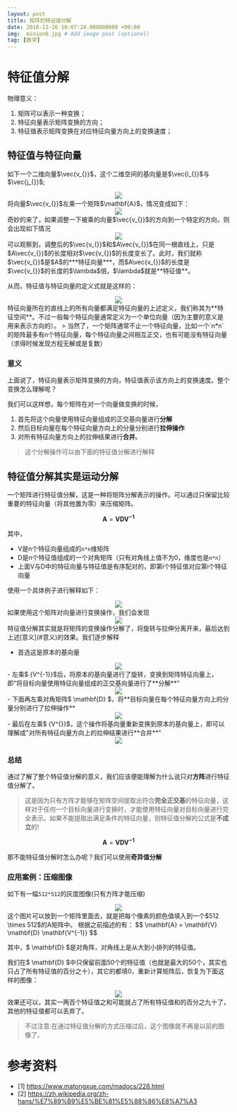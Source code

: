 ```yaml
---
layout: post
title: 矩阵的特征值分解
date: 2018-12-26 10:07:24.000000000 +09:00
img:  minion6.jpg # Add image post (optional)
tag: [数学]
---
```


# 特征值分解
物理意义： 
1. 矩阵可以表示一种变换；
2. 特征向量表示矩阵变换的方向；
3. 特征值表示矩阵变换在对应特征向量方向上的变换速度；

## 特征值与特征向量
如下一个二维向量$\vec{v_{}}$，这个二维空间的基向量是$\vec{i_{}}$与$\vec{j_{}}$;
<div style="text-align: center">
<img src="{{site.baseurl}}/assets/img/matrix_eigenvalue/p1.png"/>
</div>
将向量$\vec{v_{}}$左乘一个矩阵$\mathbf{A}$，情况变成如下：
<div style="text-align: center">
<img src="{{site.baseurl}}/assets/img/matrix_eigenvalue/p2.png"/>
</div>
奇妙的来了，如果调整一下被乘的向量$\vec{v_{}}$的方向到一个特定的方向，则会出现如下情况
<div style="text-align: center">
<img src="{{site.baseurl}}/assets/img/matrix_eigenvalue/p3.png"/>
</div>
可以观察到，调整后的$\vec{v_{}}$和$A\vec{v_{}}$在同一根直线上，只是$A\vec{v_{}}$的长度相对$\vec{v_{}}$的长度变长了。此时，我们就称$\vec{v_{}}$是$A$的***特征向量***，而$A\vec{v_{}}$的长度是$\vec{v_{}}$的长度的$\lambda$倍，$\lambda$就是**特征值**。

从而，特征值与特征向量的定义式就是这样的：
<div style="text-align: center">
<img src="{{site.baseurl}}/assets/img/matrix_eigenvalue/p4.png"/>
</div>
特征向量所在的直线上的所有向量都满足特征向量的上述定义，我们称其为**特征空间**。不过一般每个特征向量通常定义为一个单位向量（因为主要的意义是用来表示方向的）。
> 当然了，一个矩阵通常不止一个特征向量，比如一个`n*n`的矩阵最多有n个特征向量，每个特征向量之间相互正交，也有可能没有特征向量（求得时候发现方程无解或是复数）

### 意义
上面说了，特征向量表示矩阵变换的方向，特征值表示该方向上的变换速度。整个变换怎么理解呢？

我们可以这样想，每个矩阵在对一个向量做变换的时候，
1. 首先将这个向量使用特征向量组成的正交基向量进行**分解**
2. 然后目标向量在每个特征向量方向上的分量分别进行**拉伸操作**
3. 对所有特征向量方向上的拉伸结果进行**合并**。

> 这个分解操作可以由下面的特征值分解进行解释

## 特征值分解其实是运动分解
一个矩阵进行特征值分解，这是一种将矩阵分解表示的操作。可以通过只保留比较重要的特征向量（将其他置为零）来压缩矩阵。

$$  \mathbf{A} = \mathbf{V} \mathbf{D} \mathbf{V^{-1}} $$

其中，
- V是n个特征向量组成的`n*n`维矩阵
- D是n个特征值组成的一个对角矩阵（只有对角线上值不为0，维度也是`n*n`）
- 上面V与D中的特征向量与特征值是有序配对的，即第i个特征值对应第i个特征向量

使用一个具体例子进行解释如下：
<div style="text-align: center">
<img src="{{site.baseurl}}/assets/img/matrix_eigenvalue/p5.png"/>
</div>
如果使用这个矩阵对向量进行变换操作，我们会发现
<div style="text-align: center">
<img src="{{site.baseurl}}/assets/img/matrix_eigenvalue/p6.png"/>
</div>
特征值分解其实就是将矩阵的变换操作分解了，将旋转与拉伸分离开来，最后达到上述[意义](#意义)的效果。我们逐步解释

- 首选这是原本的基向量
<div style="text-align: center">
<img src="{{site.baseurl}}/assets/img/matrix_eigenvalue/p7.png"/>
</div>
- 左乘$ {V^{-1}}$后，将原本的基向量进行了旋转，变换到矩阵特征向量上，即“将目标向量使用特征向量组成的正交基向量进行了**分解**”
<div style="text-align: center">
<img src="{{site.baseurl}}/assets/img/matrix_eigenvalue/p8.png"/>
</div>
- 下面再左乘对角矩阵$ \mathbf{D} $，将**目标向量在每个特征向量方向上的分量分别进行了拉伸操作**
<div style="text-align: center">
<img src="{{site.baseurl}}/assets/img/matrix_eigenvalue/p9.png"/>
</div>
- 最后在左乘$ {V^{}}$，这个操作将基向量重新变换到原本的基向量上，即可以理解成"对所有特征向量方向上的拉伸结果进行**合并**"
<div style="text-align: center">
<img src="{{site.baseurl}}/assets/img/matrix_eigenvalue/p10.png"/>
</div>

### 总结
通过了解了整个特征值分解的意义，我们应该便能理解为什么说只对**方阵**进行特征值分解了。

> 这是因为只有方阵才能够在矩阵空间提取出符合**完全正交基**的特征向量，这样对于任何一个目标向量进行变换时，才能使用特征向量对目标向量进行完全表示。如果不能提取出满足条件的特征向量，则特征值分解的公式是**不成立**的!

$$  \mathbf{A} = \mathbf{V} \mathbf{D} \mathbf{V^{-1}} $$

那不能特征值分解时怎么办呢？我们可以使用**奇异值分解**

### 应用案例：压缩图像
如下有一幅`512*512`的灰度图像(只有方阵才能压缩)
<div style="text-align: center">
<img src="{{site.baseurl}}/assets/img/matrix_eigenvalue/p11.jpg"/>
</div>
这个图片可以放到一个矩阵里面去，就是把每个像素的颜色值填入到一个$512 \times 512$的A矩阵中。
根据之前描述的有：
$$  \mathbf{A} = \mathbf{V} \mathbf{D} \mathbf{V^{-1}} $$

其中，$ \mathbf{D} $是对角阵，对角线上是从大到小排列的特征值。

我们在$ \mathbf{D} $中只保留前面50个的特征值（也就是最大的50个，其实也只占了所有特征值的百分之十），其它的都填0，重新计算矩阵后，恢复为下面这样的图像：
<div style="text-align: center">
<img src="{{site.baseurl}}/assets/img/matrix_eigenvalue/p12.jpg"/>
</div>
效果还可以，其实一两百个特征值之和可能就占了所有特征值和的百分之九十了，其他的特征值都可以丢弃了。

> 不过注意:在通过特征值分解的方式压缩过后，这个图像就不再是以前的图像了。
# 参考资料
- [1] https://www.matongxue.com/madocs/228.html
- [2] https://zh.wikipedia.org/zh-hans/%E7%89%B9%E5%BE%81%E5%88%86%E8%A7%A3
